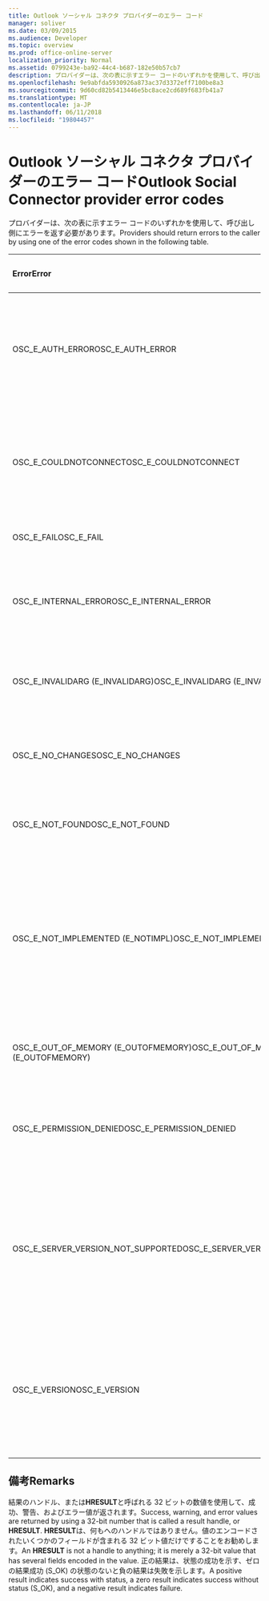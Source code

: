 ```yaml
---
title: Outlook ソーシャル コネクタ プロバイダーのエラー コード
manager: soliver
ms.date: 03/09/2015
ms.audience: Developer
ms.topic: overview
ms.prod: office-online-server
localization_priority: Normal
ms.assetid: 0799243e-ba92-44c4-b687-182e50b57cb7
description: プロバイダーは、次の表に示すエラー コードのいずれかを使用して、呼び出し側にエラーを返す必要があります。
ms.openlocfilehash: 9e9abfda5930926a873ac37d3372eff7100be8a3
ms.sourcegitcommit: 9d60cd82b5413446e5bc8ace2cd689f683fb41a7
ms.translationtype: MT
ms.contentlocale: ja-JP
ms.lasthandoff: 06/11/2018
ms.locfileid: "19804457"
---
```

# <a name="outlook-social-connector-provider-error-codes"></a><span data-ttu-id="cfcd5-103">Outlook ソーシャル コネクタ プロバイダーのエラー コード</span><span class="sxs-lookup"><span data-stu-id="cfcd5-103">Outlook Social Connector provider error codes</span></span>

<span data-ttu-id="cfcd5-104">プロバイダーは、次の表に示すエラー コードのいずれかを使用して、呼び出し側にエラーを返す必要があります。</span><span class="sxs-lookup"><span data-stu-id="cfcd5-104">Providers should return errors to the caller by using one of the error codes shown in the following table.</span></span> 
  
|<span data-ttu-id="cfcd5-105">**Error**</span><span class="sxs-lookup"><span data-stu-id="cfcd5-105">**Error**</span></span>|<span data-ttu-id="cfcd5-106">**エラー コード (16 進数)**</span><span class="sxs-lookup"><span data-stu-id="cfcd5-106">**Error code (hexadecimal)**</span></span>|<span data-ttu-id="cfcd5-107">**説明**</span><span class="sxs-lookup"><span data-stu-id="cfcd5-107">**Description**</span></span>|
|:-----|:-----|:-----|
|<span data-ttu-id="cfcd5-108">OSC_E_AUTH_ERROR</span><span class="sxs-lookup"><span data-stu-id="cfcd5-108">OSC_E_AUTH_ERROR</span></span>  <br/> |<span data-ttu-id="cfcd5-109">0x80041404</span><span class="sxs-lookup"><span data-stu-id="cfcd5-109">0x80041404</span></span>  <br/> |<span data-ttu-id="cfcd5-110">ソーシャル ネットワーク サイトのネットワークで認証に失敗しました。</span><span class="sxs-lookup"><span data-stu-id="cfcd5-110">Authentication failed on the network of the social network site.</span></span>  <br/> |
|<span data-ttu-id="cfcd5-111">OSC_E_COULDNOTCONNECT</span><span class="sxs-lookup"><span data-stu-id="cfcd5-111">OSC_E_COULDNOTCONNECT</span></span>  <br/> |<span data-ttu-id="cfcd5-112">0x80041402</span><span class="sxs-lookup"><span data-stu-id="cfcd5-112">0x80041402</span></span>  <br/> |<span data-ttu-id="cfcd5-113">ソーシャル ネットワーク サイトへの接続には接続は有効ではありません。</span><span class="sxs-lookup"><span data-stu-id="cfcd5-113">No connection is available to connect to the social network site.</span></span>  <br/> |
|<span data-ttu-id="cfcd5-114">OSC_E_FAIL</span><span class="sxs-lookup"><span data-stu-id="cfcd5-114">OSC_E_FAIL</span></span>  <br/> |<span data-ttu-id="cfcd5-115">0x80004005</span><span class="sxs-lookup"><span data-stu-id="cfcd5-115">0x80004005</span></span>  <br/> |<span data-ttu-id="cfcd5-116">一般障害エラーです。</span><span class="sxs-lookup"><span data-stu-id="cfcd5-116">General failure error.</span></span>  <br/> |
|<span data-ttu-id="cfcd5-117">OSC_E_INTERNAL_ERROR</span><span class="sxs-lookup"><span data-stu-id="cfcd5-117">OSC_E_INTERNAL_ERROR</span></span>  <br/> |<span data-ttu-id="cfcd5-118">0x80041400</span><span class="sxs-lookup"><span data-stu-id="cfcd5-118">0x80041400</span></span>  <br/> |<span data-ttu-id="cfcd5-119">無効な操作のために内部エラーが発生しました。</span><span class="sxs-lookup"><span data-stu-id="cfcd5-119">An internal error occurred because of an invalid operation.</span></span>  <br/> |
|<span data-ttu-id="cfcd5-120">OSC_E_INVALIDARG (E_INVALIDARG)</span><span class="sxs-lookup"><span data-stu-id="cfcd5-120">OSC_E_INVALIDARG (E_INVALIDARG)</span></span>  <br/> |<span data-ttu-id="cfcd5-121">0x80070057</span><span class="sxs-lookup"><span data-stu-id="cfcd5-121">0x80070057</span></span>  <br/> |<span data-ttu-id="cfcd5-122">関数に無効な引数が渡されました。</span><span class="sxs-lookup"><span data-stu-id="cfcd5-122">An invalid argument was passed to a function.</span></span>  <br/> |
|<span data-ttu-id="cfcd5-123">OSC_E_NO_CHANGES</span><span class="sxs-lookup"><span data-stu-id="cfcd5-123">OSC_E_NO_CHANGES</span></span>  <br/> |<span data-ttu-id="cfcd5-124">0x80041406</span><span class="sxs-lookup"><span data-stu-id="cfcd5-124">0x80041406</span></span>  <br/> |<span data-ttu-id="cfcd5-125">前回の同期以降の変更は起こりません。</span><span class="sxs-lookup"><span data-stu-id="cfcd5-125">No changes have occurred since the last synchronization.</span></span>  <br/> |
|<span data-ttu-id="cfcd5-126">OSC_E_NOT_FOUND</span><span class="sxs-lookup"><span data-stu-id="cfcd5-126">OSC_E_NOT_FOUND</span></span>  <br/> |<span data-ttu-id="cfcd5-127">0x80041405</span><span class="sxs-lookup"><span data-stu-id="cfcd5-127">0x80041405</span></span>  <br/> |<span data-ttu-id="cfcd5-128">リソースが見つかりませんでした。</span><span class="sxs-lookup"><span data-stu-id="cfcd5-128">A resource cannot be found.</span></span>  <br/> |
|<span data-ttu-id="cfcd5-129">OSC_E_NOT_IMPLEMENTED (E_NOTIMPL)</span><span class="sxs-lookup"><span data-stu-id="cfcd5-129">OSC_E_NOT_IMPLEMENTED (E_NOTIMPL)</span></span>  <br/> |<span data-ttu-id="cfcd5-130">0x80004001</span><span class="sxs-lookup"><span data-stu-id="cfcd5-130">0x80004001</span></span>  <br/> |<span data-ttu-id="cfcd5-131">ソーシャル ネットワーク サイトへの要求は有効ですが、ソーシャル ネットワーク サイトでは実装されていません。</span><span class="sxs-lookup"><span data-stu-id="cfcd5-131">The request to the social network site is valid but has not been implemented by the social network site.</span></span>  <br/> |
|<span data-ttu-id="cfcd5-132">OSC_E_OUT_OF_MEMORY (E_OUTOFMEMORY)</span><span class="sxs-lookup"><span data-stu-id="cfcd5-132">OSC_E_OUT_OF_MEMORY (E_OUTOFMEMORY)</span></span>  <br/> |<span data-ttu-id="cfcd5-133">0x8007000E</span><span class="sxs-lookup"><span data-stu-id="cfcd5-133">0x8007000E</span></span>  <br/> |<span data-ttu-id="cfcd5-134">メモリ不足のエラーが発生しました。</span><span class="sxs-lookup"><span data-stu-id="cfcd5-134">An out-of-memory error occurred.</span></span>  <br/> |
|<span data-ttu-id="cfcd5-135">OSC_E_PERMISSION_DENIED</span><span class="sxs-lookup"><span data-stu-id="cfcd5-135">OSC_E_PERMISSION_DENIED</span></span>  <br/> |<span data-ttu-id="cfcd5-136">0x80041403</span><span class="sxs-lookup"><span data-stu-id="cfcd5-136">0x80041403</span></span>  <br/> |<span data-ttu-id="cfcd5-137">OSC プロバイダーには、リソースのアクセス許可が拒否されました。</span><span class="sxs-lookup"><span data-stu-id="cfcd5-137">The OSC provider denied permission for the resource.</span></span>  <br/> |
|<span data-ttu-id="cfcd5-138">OSC_E_SERVER_VERSION_NOT_SUPPORTED</span><span class="sxs-lookup"><span data-stu-id="cfcd5-138">OSC_E_SERVER_VERSION_NOT_SUPPORTED</span></span>  <br/> |<span data-ttu-id="cfcd5-139">0x80041406</span><span class="sxs-lookup"><span data-stu-id="cfcd5-139">0x80041406</span></span>  <br/> |<span data-ttu-id="cfcd5-140">ソーシャル ネットワークのアカウントを構成するサーバーのバージョンはサポートされていません。</span><span class="sxs-lookup"><span data-stu-id="cfcd5-140">The version of the server to configure the social network account is not supported.</span></span>  <br/> |
|<span data-ttu-id="cfcd5-141">OSC_E_VERSION</span><span class="sxs-lookup"><span data-stu-id="cfcd5-141">OSC_E_VERSION</span></span>  <br/> |<span data-ttu-id="cfcd5-142">0x80041401</span><span class="sxs-lookup"><span data-stu-id="cfcd5-142">0x80041401</span></span>  <br/> |<span data-ttu-id="cfcd5-143">プロバイダーは、このバージョンの OSC プロバイダーの拡張機能をサポートしていません。</span><span class="sxs-lookup"><span data-stu-id="cfcd5-143">The provider does not support this version of OSC provider extensibility.</span></span>  <br/> |
   
## <a name="remarks"></a><span data-ttu-id="cfcd5-144">備考</span><span class="sxs-lookup"><span data-stu-id="cfcd5-144">Remarks</span></span>

<span data-ttu-id="cfcd5-145">結果のハンドル、または**HRESULT**と呼ばれる 32 ビットの数値を使用して、成功、警告、およびエラー値が返されます。</span><span class="sxs-lookup"><span data-stu-id="cfcd5-145">Success, warning, and error values are returned by using a 32-bit number that is called a result handle, or **HRESULT**.</span></span> <span data-ttu-id="cfcd5-146">**HRESULT**は、何もへのハンドルではありません。値のエンコードされたいくつかのフィールドが含まれる 32 ビット値だけですることをお勧めします。</span><span class="sxs-lookup"><span data-stu-id="cfcd5-146">An **HRESULT** is not a handle to anything; it is merely a 32-bit value that has several fields encoded in the value.</span></span> <span data-ttu-id="cfcd5-147">正の結果は、状態の成功を示す、ゼロの結果成功 (S_OK) の状態のないと負の結果は失敗を示します。</span><span class="sxs-lookup"><span data-stu-id="cfcd5-147">A positive result indicates success with status, a zero result indicates success without status (S_OK), and a negative result indicates failure.</span></span> 
  

